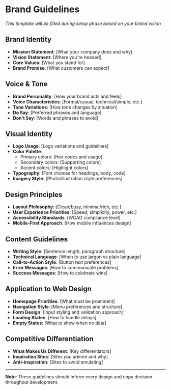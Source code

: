 # Brand Guidelines

*This template will be filled during setup phase based on your brand vision*

## Brand Identity
- **Mission Statement**: [What your company does and why]
- **Vision Statement**: [Where you're headed]
- **Core Values**: [What you stand for]
- **Brand Promise**: [What customers can expect]

## Voice & Tone
- **Brand Personality**: [How your brand acts and feels]
- **Voice Characteristics**: [Formal/casual, technical/simple, etc.]
- **Tone Variations**: [How tone changes by situation]
- **Do Say**: [Preferred phrases and language]
- **Don't Say**: [Words and phrases to avoid]

## Visual Identity
- **Logo Usage**: [Logo variations and guidelines]
- **Color Palette**: 
  - Primary colors: [Hex codes and usage]
  - Secondary colors: [Supporting colors]
  - Accent colors: [Highlight colors]
- **Typography**: [Font choices for headings, body, code]
- **Imagery Style**: [Photo/illustration style preferences]

## Design Principles
- **Layout Philosophy**: [Clean/busy, minimal/rich, etc.]
- **User Experience Priorities**: [Speed, simplicity, power, etc.]
- **Accessibility Standards**: [WCAG compliance level]
- **Mobile-First Approach**: [How mobile influences design]

## Content Guidelines
- **Writing Style**: [Sentence length, paragraph structure]
- **Technical Language**: [When to use jargon vs plain language]
- **Call-to-Action Style**: [Button text preferences]
- **Error Messages**: [How to communicate problems]
- **Success Messages**: [How to celebrate wins]

## Application to Web Design
- **Homepage Priorities**: [What must be prominent]
- **Navigation Style**: [Menu preferences and structure]
- **Form Design**: [Input styling and validation approach]
- **Loading States**: [How to handle delays]
- **Empty States**: [What to show when no data]

## Competitive Differentiation
- **What Makes Us Different**: [Key differentiators]
- **Inspiration Sites**: [Sites you admire and why]
- **Anti-inspiration**: [Sites to avoid emulating]

---

**Note**: These guidelines should inform every design and copy decision throughout development.